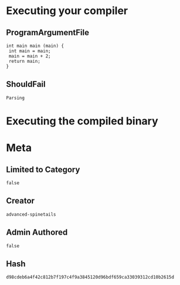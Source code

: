 # Executing your compiler

## ProgramArgumentFile

```
int main main (main) {
 int main = main;
 main = main + 2;
 return main;
}
```

## ShouldFail

```
Parsing
```

# Executing the compiled binary

# Meta

## Limited to Category

```
false
```

## Creator

```
advanced-spinetails
```

## Admin Authored

```
false
```

## Hash

```
d98cdeb6a4f42c812b7f197c4f9a3845120d96bdf659ca33039312cd10b2615d
```
